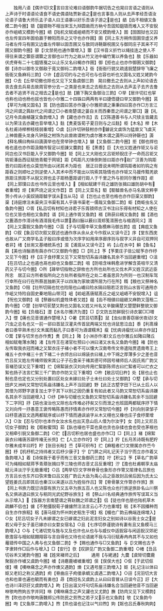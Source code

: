 <!-- { "loadSidebar": true } -->
　　独用八语【偶许切文言曰言论难曰语御韵牛据切告之也晃曰言语之语则从上声诗于时语语论语食不语史偶语陆贾新语之是也言事告人则从去声孝经吾语汝论语子语鲁大师乐孟子语人曰王语暴以好乐吾语子游之是也】龉【齿不相値又鱼模二韵今圈】铻【鉏铻物不相当宋玉九辩圆凿而方枘兮吾固知鉏铻而难入又不安貎亦作岨峿又模韵今圈】峿【陆机文赋或岨峿而不安又模韵增入】圄【囹圄狱也又囚也左传宣四年圄伯嬴于轑阳而杀之又守也亦作圉】圉【同上东方朔传囹圉空虚又养马者左传马有圉又边垂左传聊以固吾圉又与敔同诗鞉磬柷圉又与御同庄子其来不可圉又御韵今圈】篽【文禁苑也通作籞增入】籞【汉书音义折竹以绳挂连之使人不得往来谓之籞臣谓籞之言御也以竹为之故从竹又池中编竹篱以养鱼也】敔【乐器如伏虎脊有二十七鉏铻戛之以止乐又名曰楬亦作圉】御【拒也止也亦作御圉又御韵】御【诗亦以御冬又御敌于竟又御祃二韵増入】衙【衙衙行貌又疏逺貎楚辞导飞廉之衙衙又鱼麻祃三韵】○许【虚吕切约与之也可也与也容也听也又国名又姓又姥韵今圈】○去【丘举切撤也除也又见下又鱼虞御三韵　晃曰撤去之去则从上声如论语去丧去食去兵易去故周官参分去一之类是也来去之去相去之去则从去声孟子去齐去鲁去者不追贤不肖之相去之是也】胠【腋下胸又鱼御治三韵】○举【居许切扛也挈也称也动也杨也拔也皆也小尔雅二十四铢曰两两有半曰捷俉捷曰举又御韵今圈】莒【草可为绳又国名】筥【防也圆曰筥亦作籧小尔雅把谓之秉秉四曰筥亦作□方言江沔之间谓之籅赵代之间谓之□小者南楚谓之篓自关而西秦晋之间谓之箄□】籧【礼记月令具曲植籧又鱼韵増入】弆【藏也亦作去】去【汉陈遵善书与人尺牍主皆藏去以为荣注去亦藏也音举増入】麮【煑麦饭荀子夏日则与之瓜麮】柜【木名】榉【木名杜甫诗榉栁枝枝弱重增】○虡【臼许切钟鼓柎亦作鐻说文虡饰为猛兽又飞虡天上神兽鹿头龙身凡钟鼓之柎饰为此兽故谓柎为虡尔雅木谓之簴所以持钟磬也】簴【释名横曰栒纵曰簴簴举也在旁举钟也増入】鐻【又鱼御二韵今圈】拒【御也捍也格也逺也亦作距汲黯传智足以拒諌又麌韵】秬【黑黍】巨【大也又姓通作钜又与讵同岂也汉书巨能入乎又御韵今圈】钜【同上又大刚也又吕钜矫貎庄子一命而吕钜又钩钜潘岳西征赋弛青鲲于网钜】距【鸡距凡刃锋倒刺皆曰距亦作赵广汉善为钩距晋灼曰距闭也众莫觉所由以闭其术为距也　居正曰晋说未明所谓钩距者如钓钩之有距吞之则顺吐之则逆使人入其术中而不能出以钩索其隐情也亦作钜又马援传黠羌欲旅距注旅距不从貎又捍也孟子距杨墨距诐行距人于千里之外与拒同尔雅作距】歫【同上郭璞曰去也书传云至也增入】【相如赋建千将之雄防张揖曰雄防胡中有者重增】炬【束芦烧之说文作苣】苣【同上又菜名】駏【駏驉兽名亦马名唐文粹李贺小传从小奚奴骑距驉字误从当从马】讵【岂也止也至也格也亦作巨渠又御韵】渠【诗庭燎注未渠央汉书渠有其人乎唐书渠老一儒哉又鱼御二韵】蚷【商蚷虫名又鱼韵今圈】○胥【私吕切有材知也诗君子乐胥顔师古汉书注曰乐得有材知之人使在位也又皆也相也又鱼韵】谞【同上通作胥又鱼韵】稰【熟获曰稰又鱼韵】醑【酒也又簏酒亦作湑诗有酒湑我毛传以篚酒曰酾以薮曰湑郑笺湑莤也与缩酒同义】湑【同上又露貎又鱼韵今圈】○苴【子与切履中草又鱼模麻马御五韵】疽【痈疽又鱼韵】○叙【象吕切次叙又叙述也通作序从余从攴今作叙从又误今正】序【堂东西庑也故从广又商学名孟子殷曰序或借为次序字如用庠序廊序则与叙字义异自可双押同者非】绪【丝耑又基绪统系也】溆【浦溆从又误今正】屿【山在水中】鱮【鱼名】藇【美也诗酾酒有藇亦作□又御韵今圈】□【同上】芧【芧栗庄子徂公赋芧亦作杼又见下今圈】杼【庄子食杼栗又见下又常恕切系庙讳嫌名其余不当回避重增】○沮【在吕切止之也遏也鬲也抑也又鱼御二韵】咀【防咀含味韩愈进学解含英咀华又清药又子与切今圈】○所【疎举切指物之辞攸也方所也处所也又伐木声又姓汉武近臣所忠　居正曰方所者指所向之方处所者指所在之处二者虽思异为所则一也汉制车驾行幸所在曰行在所蔡邕独断天子以四海为家故谓所居为行在所】糈【粮也又祭神名又鱼韵】○阻【壮所切隔也忧也险阻也山巇曰险水隔曰阻若泛言则山水皆可通用亦作岨又恃险自固史秦地阻山带河】岨【崄岨髙唐赋髙丘之岨又岨峿不安貎增入】诅【呪也又御韵】俎【祭器似机盛牲体者又姓】龃【齿不相値曰龃龉又麻韵又菹租二韵今圈】○楚【创举切苌楚又荆也又国名又姓又州名又辛酸痛楚又楚楚鲜整貌又御韵今圈】础【负楹石】濋【水名尔雅济为濋】□【文防五防鲜貎引诗衣裳□□増入】憷【痛也见音谱通作楚增入】○暑【赏吕切蒸】鼠【虫似兽善窃昼伏夜动文穴虫之总名也又一前一郤曰首鼠汉灌夫传首鼠两端又忧也诗鼠思泣血】黍【利髙燥者曰黍早熟禾也文禾属而黏孔子曰黍可为酒谓糯禾】癙【忧病诗癙忧以痒亦作鼠】○鬻【掌与切烹也亦作煑】煑【同上】陼【小洲亦作渚文丘也尔雅丘如陼曰陼丘相如赋奄薄水陼】渚【左传王在渚官杜预曰小洲曰渚又水名又鱼韵今圈】褚【防也左传取我衣冠而褚之又絮衣庄子褚小者不可以懐大汉南粤传文帝遣陆贾遗南粤王上褚五十衣中褚三十衣下褚二十衣师古曰以绵装衣曰褚上中下绵之厚薄多少之差也音竹吕反又姓左传褚师毁宋其公子子石食采于褚其德可师因号褚师后人因氏焉广韵又音褚恐误又见下重增】纻【绵絮装衣汉刘向传用纻絮斮陈师古曰纻絮者可以纻衣之絮也扬子法言纻絮三千广韵亦作防又见下重增】○杵【敞吕切臼杵】处【居也止也制也息也定也又分别处置曰区处女未嫁曰处子士未仕曰处士又御韵】○墅【承与切田庐又洲屿又常恕切系庙讳嫌名上声不当回避】野【此正古墅字田下巳从土后人以其借为郊野字遂复加土字于其下以别之因仍重复有如此者又马韵又常恕切系庙讳嫌名其余不当回避增入】○纾【神与切缓也又鱼韵又常恕切系庙讳嫌名其余不当回避下二字同】抒【挹也浚治也又除也左传难必抒矣又引而泄之也班固两都赋序抒下情又刘向传一抒愚意王褒传略陈愚而抒情素亦作杼又常恕切今圈】杼【刘向别录邹子曰杼意通旨文选两都赋序或以杼下情而通讽谕字从木又栩也又橡也庄子食杼栗增入】○汝【忍与切尔也本作女汝水名也出天息山后人借为尔汝字】女【同上又尼吕切女子御韵】籹【粔籹蜜饵】茹【飤也啜也干菜也臭也贪也杂揉也食也受也茅根也又相牵引貎又鱼御二韵】○贮【吕切积也居也盛也亦作□】□【同上】褚【绵絮装衣曰褚唐苏颋传褚无长赀】伫【人立亦作竚】竚【同上】羜【五月羔诗既有肥羜尔雅未成羊曰羜】眝【张目长眙】苎【草可织布】纻【麻粗者纻文檾属亦作苎今圈】杼【机杼机之持纬者又后杼少康子】宁【门屏之间礼记天子当宁而立亦作着又鱼韵増入】着【诗俟我于着乎而有三音又鱼御药三韵】坾【积尘】芧【草名广韵草可为绳相如赋蒋芧青薠张揖曰芧三陵也师古音丈吕反重增】泞【澹也杜甫朝享太庙赋元泽淡泞乎无极重增】○吕【两举切文字林脊骨也象形亦作膂又隂律名吕旅也方言吕长也东齐曰矤宋鲁曰吕又姓广韵云大岳为禹心吕之臣故封吕侯后因为氏太公望姓姜氏吕即其后也秦汉以来遂以吕为姓俗作吕】膂【脊骨篆文作膂亦作旅】旅【同上书旅力既愆诗靡有旅力又五卒为旅五百人也又陈也众也行旅逆旅卦名山川祭名又俱进退曰旅又与稆同光武纪野谷旅生】祣【祭山川名经典通作旅传写误耳义当从示增入】【饭器方言南楚谓之筲赵魏之郊谓之】侣【徒也伴也朋也陆机草木疏麟不侣也】儢【不勉彊貎荀子儢儢然注法言云心不力也重增】稆【禾不因播种而自生亦作旅稆】稆【唐马燧为怀州刺史稆生于境】梠【楣也广韵云桷端连绵増入】○女【尼吕切女子凡未嫁谓之女已嫁谓之妇此泥言妇女之别如诗以谷我士女之是若父母于女子虽已嫁亦曰女婺女宿名】○且【七序切恭谨貌诗有妻有且又鱼模马三韵增入】○与【弋渚切党与施与又及也许也从也与与威仪中适貎容与闲适貎汉郊祀歌澹容与相如赋翺翔容与言自得也又待也论语嵗不我与冯衍赋寿冉冉其不与又如也鼂错传中国之人弗与也又鱼御二韵】予【赐也通作与□又鱼韵】与【文赐也古予字隶转作□后作与增入】□【安行】欤【叹辞见广韵又鱼御二韵重増】○楮【丑吕切谷禾又姥韵今圈】褚【姓宋褚师之后】
　　通用【与姥通】九麌【虞矩切麌鹿聚貎亦作噳又虞韵今圈】噳【诗麀鹿噳噳重增】俣【俣俣大也】○伛【于武切伛偻】噢【噢咻痛念之声亦作燠又遇韵】燠【又遇号屋三韵増入】妪【礼记注以体曰妪又老妇之称又遇韵】痀【脊曲庄子痀偻承蜩又虞遇二韵増入】○诩【况羽切大言也和也普也遍也毓而有勇也】冔【商冠名又虞韵上从曰曰音冒从日误今正】訏【大也诗川泽訏訏又虞韵增入】昫【日出温又吁句切系庙讳嫌名合当回避他音不当回避咻欨呴煦姁五字并同】咻【噢咻痛念之声又讙也又尤韵】膴【防肉又见下又模韵】喣【吹也亦作欨呴唐魏郑公传防民之劳喣之若子又示也又鱼韵】欨【又鱼韵今圈】呴【又鱼厚二韵增入】煦【烝也温也记注以气曰煦】姁【妪也吕氏春秋姁姁】
